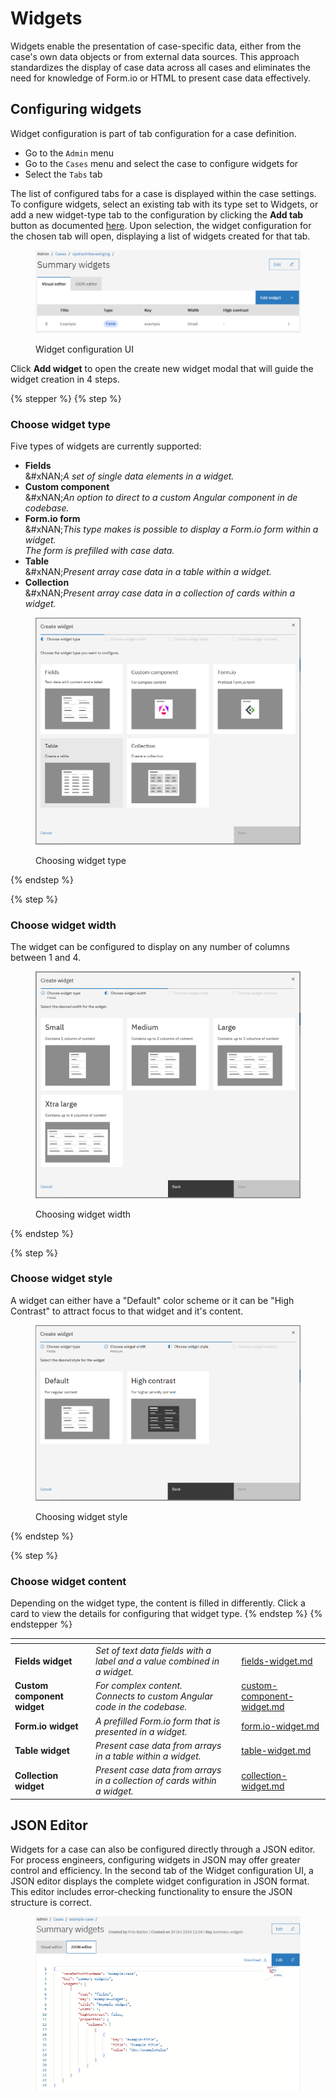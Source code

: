 # Widgets

Widgets enable the presentation of case-specific data, either from the case's own data objects or from external data sources. This approach standardizes the display of case data across all cases and eliminates the need for knowledge of Form.io or HTML to present case data effectively.

## Configuring widgets

Widget configuration is part of tab configuration for a case definition.

* Go to the `Admin` menu
* Go to the `Cases` menu and select the case to configure widgets for
* Select the `Tabs` tab

The list of configured tabs for a case is displayed within the case settings. To configure widgets, select an existing tab with its type set to Widgets, or add a new widget-type tab to the configuration by clicking the **Add tab** button as documented [here](../tabs/). Upon selection, the widget configuration for the chosen tab will open, displaying a list of widgets created for that tab.

<figure><img src="../../../.gitbook/assets/image (11).png" alt=""><figcaption><p>Widget configuration UI</p></figcaption></figure>

Click **Add widget** to open the create new widget modal that will guide the widget creation in 4 steps.

{% stepper %}
{% step %}
### Choose widget type

Five types of widgets are currently supported:

* **Fields**\
  &#xNAN;_&#x41; set of single data elements in a widget._
* **Custom component**\
  &#xNAN;_&#x41;n option to direct to a custom Angular component in de codebase._
* **Form.io form**\
  &#xNAN;_&#x54;his type makes is possible to display a Form.io form within a widget._\
  _The form is prefilled with case data._
* **Table**\
  &#xNAN;_&#x50;resent array case data in a table within a widget._
* **Collection**\
  &#xNAN;_&#x50;resent array case data in a collection of cards within a widget._

<figure><img src="../../../.gitbook/assets/image (21).png" alt=""><figcaption><p>Choosing widget type</p></figcaption></figure>
{% endstep %}

{% step %}
### Choose widget width

The widget can be configured to display on any number of columns between 1 and 4.

<figure><img src="../../../.gitbook/assets/image (22).png" alt=""><figcaption><p>Choosing widget width</p></figcaption></figure>
{% endstep %}

{% step %}
### Choose widget style

A widget can either have a "Default" color scheme or it can be "High Contrast" to attract focus to that widget and it's content.

<figure><img src="../../../.gitbook/assets/image (23).png" alt=""><figcaption><p>Choosing widget style</p></figcaption></figure>
{% endstep %}

{% step %}
### Choose widget content

Depending on the widget type, the content is filled in differently. Click a card to view the details for configuring that widget type.
{% endstep %}
{% endstepper %}

<table data-view="cards"><thead><tr><th></th><th></th><th></th><th data-hidden data-card-target data-type="content-ref"></th></tr></thead><tbody><tr><td><strong>Fields widget</strong></td><td><em>Set of text data fields with a label and a value combined in a widget.</em></td><td></td><td><a href="fields-widget.md">fields-widget.md</a></td></tr><tr><td><strong>Custom component widget</strong></td><td><em>For complex content.</em><br><em>Connects to custom Angular code in the codebase.</em></td><td></td><td><a href="custom-component-widget.md">custom-component-widget.md</a></td></tr><tr><td><strong>Form.io widget</strong></td><td><em>A prefilled Form.io form that is presented in a widget.</em></td><td></td><td><a href="form.io-widget.md">form.io-widget.md</a></td></tr><tr><td><strong>Table widget</strong></td><td><em>Present case data from arrays in a table within a widget.</em> </td><td></td><td><a href="table-widget.md">table-widget.md</a></td></tr><tr><td><strong>Collection widget</strong></td><td><em>Present case data from arrays in a collection of cards within a widget.</em></td><td></td><td><a href="collection-widget.md">collection-widget.md</a></td></tr></tbody></table>

## JSON Editor

Widgets for a case can also be configured directly through a JSON editor. For process engineers, configuring widgets in JSON may offer greater control and efficiency. In the second tab of the Widget configuration UI, a JSON editor displays the complete widget configuration in JSON format. This editor includes error-checking functionality to ensure the JSON structure is correct.

<figure><img src="../../../.gitbook/assets/image (33).png" alt=""><figcaption></figcaption></figure>
